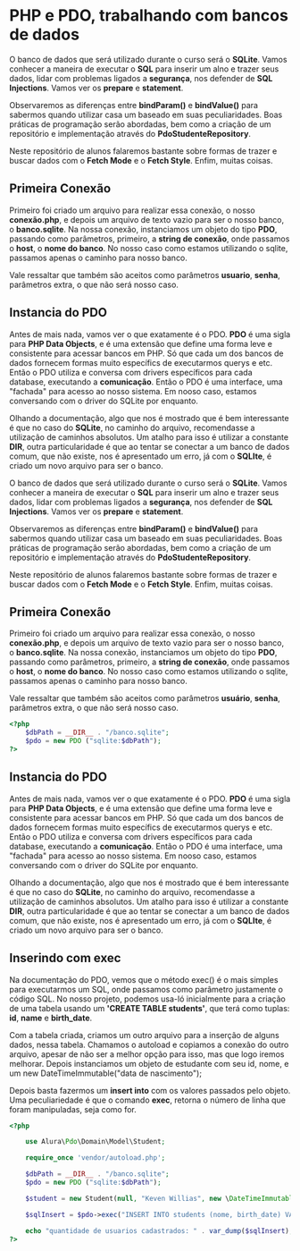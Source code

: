 
# PHP e PDO, trabalhando com bancos de dados

O banco de dados que será utilizado durante o curso será o **SQLite**. Vamos conhecer a maneira de executar o **SQL** para inserir um alno e trazer seus dados, lidar com problemas ligados a **segurança**, nos defender de **SQL Injections**. Vamos ver os **prepare** e **statement**.

Observaremos as diferenças entre **bindParam()** e **bindValue()** para sabermos quando utilizar casa um baseado em suas peculiaridades. Boas práticas de programação serão abordadas, bem como a criação de um repositório e implementação através do **PdoStudenteRepository**.

Neste repositório de alunos falaremos bastante sobre formas de trazer e buscar dados com o **Fetch Mode** e o **Fetch Style**. Enfim, muitas coisas.

## Primeira Conexão

Primeiro foi criado um arquivo para realizar essa conexão, o nosso **conexão.php**, e depois um arquivo de texto vazio para ser o nosso banco, o **banco.sqlite**. Na nossa conexão, instanciamos um objeto do tipo **PDO**, passando como parâmetros, primeiro, a **string de conexão**, onde passamos o **host**, o **nome do banco**. No nosso caso como estamos utilizando o sqlite, passamos apenas o caminho para nosso banco.

Vale ressaltar que também são aceitos como parâmetros **usuario**, **senha**, parâmetros extra, o que não será nosso caso.

## Instancia do PDO

Antes de mais nada, vamos ver o que exatamente é o PDO. **PDO** é uma sigla para **PHP Data Objects**, e é uma extensão que define uma forma leve e consistente para acessar bancos em PHP. Só que cada um dos bancos de dados fornecem formas muito específics de executarmos querys e etc. Então o PDO utiliza e conversa com drivers específicos para cada database, executando a **comunicação**. Então o PDO é uma interface, uma "fachada" para  acesso ao nosso sistema. Em nooso caso, estamos conversando com o driver do SQLite por enquanto.

Olhando a documentação, algo que nos é mostrado que é bem interessante é que no caso do **SQLite**, no caminho do arquivo, recomendasse a utilização de caminhos absolutos. Um atalho para isso é utilizar a constante __DIR__, outra particularidade é que ao tentar se conectar a um banco de dados comum, que não existe, nos é apresentado um erro, já com o **SQLIte**, é criado um novo arquivo para ser o banco.



O banco de dados que será utilizado durante o curso será o **SQLite**. Vamos conhecer a maneira de executar o **SQL** para inserir um alno e trazer seus dados, lidar com problemas ligados a **segurança**, nos defender de **SQL Injections**. Vamos ver os **prepare** e **statement**.

Observaremos as diferenças entre **bindParam()** e **bindValue()** para sabermos quando utilizar casa um baseado em suas peculiaridades. Boas práticas de programação serão abordadas, bem como a criação de um repositório e implementação através do **PdoStudenteRepository**.

Neste repositório de alunos falaremos bastante sobre formas de trazer e buscar dados com o **Fetch Mode** e o **Fetch Style**. Enfim, muitas coisas.

## Primeira Conexão

Primeiro foi criado um arquivo para realizar essa conexão, o nosso **conexão.php**, e depois um arquivo de texto vazio para ser o nosso banco, o **banco.sqlite**. Na nossa conexão, instanciamos um objeto do tipo **PDO**, passando como parâmetros, primeiro, a **string de conexão**, onde passamos o **host**, o **nome do banco**. No nosso caso como estamos utilizando o sqlite, passamos apenas o caminho para nosso banco.

Vale ressaltar que também são aceitos como parâmetros **usuário**, **senha**, parâmetros extra, o que não será nosso caso.

```php
<?php 
	$dbPath = __DIR__ . "/banco.sqlite";
	$pdo = new PDO ("sqlite:$dbPath");
?>
```

## Instancia do PDO

Antes de mais nada, vamos ver o que exatamente é o PDO. **PDO** é uma sigla para **PHP Data Objects**, e é uma extensão que define uma forma leve e consistente para acessar bancos em PHP. Só que cada um dos bancos de dados fornecem formas muito específics de executarmos querys e etc. Então o PDO utiliza e conversa com drivers específicos para cada database, executando a **comunicação**. Então o PDO é uma interface, uma "fachada" para  acesso ao nosso sistema. Em nooso caso, estamos conversando com o driver do SQLite por enquanto.

Olhando a documentação, algo que nos é mostrado que é bem interessante é que no caso do **SQLite**, no caminho do arquivo, recomendasse a utilização de caminhos absolutos. Um atalho para isso é utilizar a constante __DIR__, outra particularidade é que ao tentar se conectar a um banco de dados comum, que não existe, nos é apresentado um erro, já com o **SQLIte**, é criado um novo arquivo para ser o banco.


## Inserindo com exec

Na documentação do PDO, vemos que o método exec() é o mais simples para executarmos um SQL, onde passamos como parâmetro justamente o código SQL. No nosso projeto, podemos usa-ló inicialmente para a criação de uma tabela usando um **'CREATE TABLE students'**, que terá como tuplas: **id**, **name** e **birth_date**.

Com a tabela criada, criamos um outro arquivo para a inserção de alguns dados, nessa tabela. Chamamos o autoload e copiamos a conexão do outro arquivo, apesar de não ser a melhor opção para isso, mas que logo iremos melhorar.  Depois instanciamos um objeto de estudante com seu id, nome, e um new DateTimeImmutable("data de nascimento");

Depois basta fazermos um **insert into** com os valores passados pelo objeto. Uma peculiariedade é que o comando **exec**, retorna o número de linha que foram manipuladas, seja como for.

```php 
<?php

    use Alura\Pdo\Domain\Model\Student;

    require_once 'vendor/autoload.php';

    $dbPath = __DIR__ . "/banco.sqlite";
    $pdo = new PDO ("sqlite:$dbPath");

    $student = new Student(null, "Keven Willias", new \DateTimeImmutable('20-04-2004'));

    $sqlInsert = $pdo->exec("INSERT INTO students (nome, birth_date) VALUES ('{$student->name()}', '{$student->birthDate()->format('Y-m-d')}')");

    echo "quantidade de usuarios cadastrados: " . var_dump($sqlInsert);
?>
```